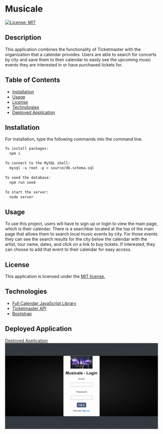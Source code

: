 # Musicale
  [![License: MIT](https://img.shields.io/badge/License-MIT-yellow.svg)](https://opensource.org/licenses/MIT)

  ## Description
  This application combines the functionality of Ticketmaster with the organization that a calendar provides. Users are able to search for concerts by city and save them to their calendar to easily see the upcoming music events they are interested in or have purchased tickets for. 

  ## Table of Contents 
 * [Installation](#installation) 
 * [Usage](#usage) 
 * [License](#license) 
 * [Technologies](#technologies) 
 * [Deployed Application](#deployed-application)

  ## Installation

  For installation, type the following commands into the command line.
  
    To install packages:
      npm i

    To connect to the MySQL shell:
      mysql -u root -p > source/db.schema.sql
 
    To seed the database:
      npm run seed

    To start the server:
      node server

  ## Usage

  To use this project, users will have to sign up or login to view the main page, which is their calendar. There is a searchbar located at the top of the main page that allows them to search local music events by city. For those events they can see the search results for the city below the calendar with the artist, tour name, dates, and click on a link to buy tickets. If interested, they can choose to add that event to their calendar for easy access.

  ## License 

  This application is licensed under the [MIT license.](https://github.com/git/git-scm.com/blob/main/MIT-LICENSE.txt)

  ## Technologies

  * [Full Calendar JavaScript Library](https://fullcalendar.io/docs)
  * [Ticketmaster API](https://developer.ticketmaster.com/products-and-docs/apis/getting-started/)
  * [Bootstrap](https://getbootstrap.com/)

  ## Deployed Application
  [Deployed Application](https://musicale-app-f8a5312a774d.herokuapp.com/)
  ![image](./public/images/deployed_app.gif)
  